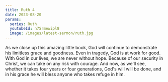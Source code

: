 ```yaml
---
title: Ruth 4
date: 2023-08-20
params:
  series: Ruth
  youtubeId: n7Srmewipl8
  image: /images/latest-sermon/ruth.jpg
---
```

As we close up this amazing little book, God will continue to demonstrate his limitless grace and goodness.  Even in tragedy, God is at work for good.  With God in our lives, we are never without hope.  Because of our security in Christ, we can take on any risk with courage.  And now, as we'll see, whether it takes four years or four generations, God's will will be done, and in his grace he will bless anyone who takes refuge in him.
